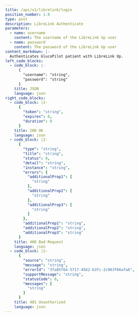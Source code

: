 ```yaml
---
title: /api/v1/librelink/login
position_number: 1.0
type: post
description: LibreLink Authenticate
parameters:
  - name: username
    content: The username of the LibreLink Up user
  - name: password
    content: The password of the LibreLink Up user
content_markdown: |-
  Authenticates GlucoPilot patient with LibreLink Up.
left_code_blocks:
  - code_block: |-
      {
        "username": "string",
        "password": "string"
      }
    title: JSON
    language: json
right_code_blocks:
  - code_block: |2-
      {
        "token": "string",
        "expires": 0,
        "duration": 0
      }
    title: 200 OK
    language: json
  - code_block: |2-
      {
        "type": "string",
        "title": "string",
        "status": 0,
        "detail": "string",
        "instance": "string",
        "errors": {
          "additionalProp1": [
            "string"
          ],
          "additionalProp2": [
            "string"
          ],
          "additionalProp3": [
            "string"
          ]
        },
        "additionalProp1": "string",
        "additionalProp2": "string",
        "additionalProp3": "string"
      }
    title: 400 Bad Request
    language: json
  - code_block: |2-
      {
        "source": "string",
        "message": "string",
        "errorId": "3fa85f64-5717-4562-b3fc-2c963f66afa6",
        "supportMessage": "string",
        "statusCode": 0,
        "messages": [
          "string"
        ]
      }
    title: 401 Unauthorized
    language: json
---
```

